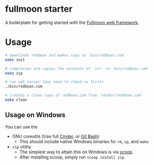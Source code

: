 # fullmoon starter

A boilerplate for getting started with the [Fullmoon web framework](https://github.com/pkulchenko/fullmoon).

# Usage

```bash
# downloads redbean and makes copy at `bin/redbean.com`
make init

# compresses and copies the contents of `src` to `bin/redbean.com`
make zip

# run web server (may need to chmod +x first)
./bin/redbean.com

# creates a clean copy of redbean.com from `vendor/redbean.com`
make clean
```

## Usage on Windows

You can use the 

* GNU coreutils (Use full [Cmder](https://cmder.net/), or [Git Bash](https://gitforwindows.org/))
    * This should include native Windows binaries for `rm`, `cp`, and `make`
* `zip` utility
    * The simplest way to attain this on Windows is via [scoop](https://scoop.sh/).
    * After installing scoop, simply run `scoop install zip`